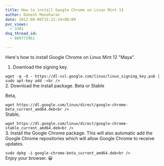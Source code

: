 ```yaml
---
title: How to install Google Chrome on Linux Mint 13
author: Danesh Manoharan
date: 2012-08-06T15:22:14+00:00
pvc_views:
  - 3381
dsq_thread_id:
  - 889772961

---
```

Here's how to install Google Chrome on Linux Mint 12 "Maya".

1. Download the signing key.

`wget -q -O - https://dl-ssl.google.com/linux/linux_signing_key.pub | sudo apt-key add -<br />
`  
2. Download the install package. Beta or Stable

Beta,

`wget https://dl.google.com/linux/direct/google-chrome-beta_current_amd64.deb<br />
`  
Stable,

`wget https://dl.google.com/linux/direct/google-chrome-stable_current_amd64.deb<br />
`  
3. Install the Google Chrome package. This will also automatic add the Google Chrome repositories which will allow Google Chrome to receive updates.

`sudo dpkg -i google-chrome-beta_current_amd64.deb<br />
`  
Enjoy your browser. 😀